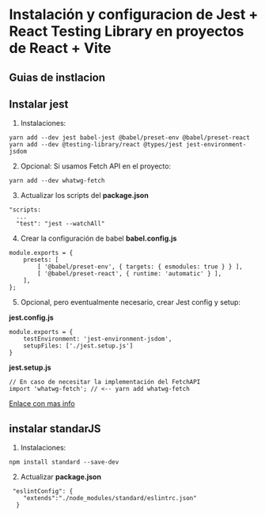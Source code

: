 # Instalación y configuracion de Jest + React Testing Library en proyectos de React + Vite

## Guias de instlacion 

## Instalar jest

1. Instalaciones:
```
yarn add --dev jest babel-jest @babel/preset-env @babel/preset-react 
yarn add --dev @testing-library/react @types/jest jest-environment-jsdom
```

2. Opcional: Si usamos Fetch API en el proyecto:
```
yarn add --dev whatwg-fetch
```

3. Actualizar los scripts del __package.json__
```
"scripts: 
  ...
  "test": "jest --watchAll"
```

4. Crear la configuración de babel __babel.config.js__
```
module.exports = {
    presets: [
        [ '@babel/preset-env', { targets: { esmodules: true } } ],
        [ '@babel/preset-react', { runtime: 'automatic' } ],
    ],
};
```

5. Opcional, pero eventualmente necesario, crear Jest config y setup:

__jest.config.js__
```
module.exports = {
    testEnvironment: 'jest-environment-jsdom',
    setupFiles: ['./jest.setup.js']
}
```

__jest.setup.js__
```
// En caso de necesitar la implementación del FetchAPI
import 'whatwg-fetch'; // <-- yarn add whatwg-fetch
```

[Enlace con mas info](https://gist.github.com/Klerith/ca7e57fae3c9ab92ad08baadc6c26177)

## instalar standarJS 

1. Instalaciones:
```
npm install standard --save-dev
```

2. Actualizar  __package.json__
```
 "eslintConfig": {
    "extends":"./node_modules/standard/eslintrc.json"
  }
```
